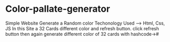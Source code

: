 # Color-pallate-generator
Simple Website Generate a Random color
Techonology Used --> Html, Css, JS 
In this Site a 32 Cards different color and refresh button.
click refresh button then again generate different color of 32 cards with hashcode-># 

